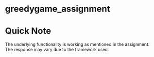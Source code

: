 # greedygame_assignment
# Quick Note
The underlying functionality is working as mentioned in the assignment. The response may vary due to the framework used. 
